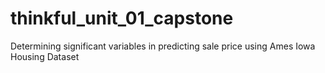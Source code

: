# thinkful_unit_01_capstone

Determining significant variables in predicting sale price using Ames Iowa Housing Dataset


